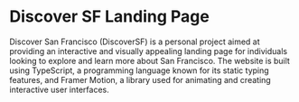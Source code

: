 # Discover SF Landing Page

Discover San Francisco (DiscoverSF) is a personal project aimed at providing an interactive and visually appealing landing page for individuals looking to explore and learn more about San Francisco. The website is built using TypeScript, a programming language known for its static typing features, and Framer Motion, a library used for animating and creating interactive user interfaces.
